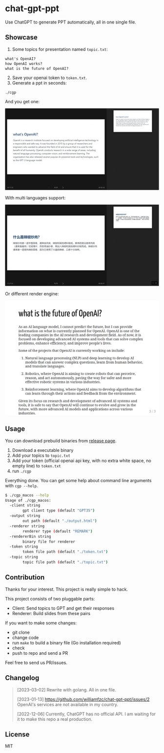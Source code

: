 # chat-gpt-ppt

Use ChatGPT to generate PPT automatically, all in one single file.

## Showcase

1. Some topics for presentation named `topic.txt`:

```
what's OpenAI?
how OpenAI works?
what is the future of OpenAI?
```

2. Save your openai token to `token.txt`.
3. Generate a ppt in seconds:

```
./cgp
```

And you get one:

![](./doc/sample.png)

With multi languages support:

![](./doc/sample-chi.png)

Or different render engine:

![](./doc/sample-remark.png)

## Usage

You can download prebuild binaries from [release page](https://github.com/williamfzc/chat-gpt-ppt/releases).

1. Download a executable binary
2. Add your topics to `topic.txt`
3. Add your token (official openai api key, with no extra white space, no empty line) to `token.txt`
4. run `./cgp`

Everything done. You can get some help about command line arguments with `cgp --help`. 

```bash
$ ./cgp_macos --help
Usage of ./cgp_macos:
  -client string
        gpt client type (default "GPT35")
  -output string
        out path (default "./output.html")
  -renderer string
        renderer type (default "REMARK")
  -rendererBin string
        binary file for renderer
  -token string
        token file path (default "./token.txt")
  -topic string
        topic file path (default "./topic.txt")
```

## Contribution

Thanks for your interest. This project is really simple to hack.

This project consists of two pluggable parts:

- Client: Send topics to GPT and get their responses
- Renderer: Build slides from these pairs

If you want to make some changes:

- git clone
- change code
- run `make` to build a binary file (Go installation required)
- check
- push to repo and send a PR

Feel free to send us PR/issues.

## Changelog

> [2023-03-02] Rewrite with golang. All in one file.
>
> [2023-01-13] https://github.com/williamfzc/chat-gpt-ppt/issues/2 OpenAI's services are not available in my country.
>
> [2022-12-06] Currently, ChatGPT has no official API. I am waiting for it to make this repo a real production.

## License

MIT
